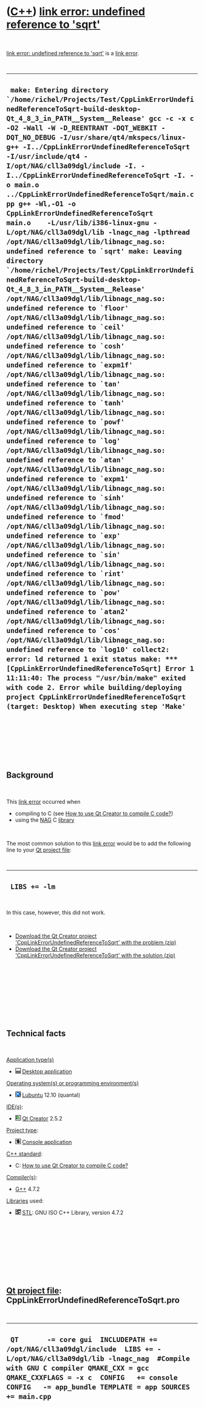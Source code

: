 
 

 

 

 

 

([C++](Cpp.md)) [link error: undefined reference to 'sqrt'](CppLinkErrorUndefinedReferenceToSqrt.md)
======================================================================================================

 

[link error: undefined reference to
'sqrt'](CppLinkErrorUndefinedReferenceToSqrt.md) is a [link
error](CppLinkError.md).

 

  -----------------------------------------------------------------------------------------------------------------------------------------------------------------------------------------------------------------------------------------------------------------------------------------------------------------------------------------------------------------------------------------------------------------------------------------------------------------------------------------------------------------------------------------------------------------------------------------------------------------------------------------------------------------------------------------------------------------------------------------------------------------------------------------------------------------------------------------------------------------------------------------------------------------------------------------------------------------------------------------------------------------------------------------------------------------------------------------------------------------------------------------------------------------------------------------------------------------------------------------------------------------------------------------------------------------------------------------------------------------------------------------------------------------------------------------------------------------------------------------------------------------------------------------------------------------------------------------------------------------------------------------------------------------------------------------------------------------------------------------------------------------------------------------------------------------------------------------------------------------------------------------------------------------------------------------------------------------------------------------------------------------------------------------------------------------------------------------------------------------------------------------------------------------------------------------------------------------------------------------------------------------------------------------------------------------------------------------------------------------------------------------------------------------------------------------------------------------------------------------------
  ``  make: Entering directory `/home/richel/Projects/Test/CppLinkErrorUndefinedReferenceToSqrt-build-desktop-Qt_4_8_3_in_PATH__System__Release' gcc -c -x c -O2 -Wall -W -D_REENTRANT -DQT_WEBKIT -DQT_NO_DEBUG -I/usr/share/qt4/mkspecs/linux-g++ -I../CppLinkErrorUndefinedReferenceToSqrt -I/usr/include/qt4 -I/opt/NAG/cll3a09dgl/include -I. -I../CppLinkErrorUndefinedReferenceToSqrt -I. -o main.o ../CppLinkErrorUndefinedReferenceToSqrt/main.cpp g++ -Wl,-O1 -o CppLinkErrorUndefinedReferenceToSqrt main.o    -L/usr/lib/i386-linux-gnu -L/opt/NAG/cll3a09dgl/lib -lnagc_nag -lpthread  /opt/NAG/cll3a09dgl/lib/libnagc_nag.so: undefined reference to `sqrt' make: Leaving directory `/home/richel/Projects/Test/CppLinkErrorUndefinedReferenceToSqrt-build-desktop-Qt_4_8_3_in_PATH__System__Release' /opt/NAG/cll3a09dgl/lib/libnagc_nag.so: undefined reference to `floor' /opt/NAG/cll3a09dgl/lib/libnagc_nag.so: undefined reference to `ceil' /opt/NAG/cll3a09dgl/lib/libnagc_nag.so: undefined reference to `cosh' /opt/NAG/cll3a09dgl/lib/libnagc_nag.so: undefined reference to `expm1f' /opt/NAG/cll3a09dgl/lib/libnagc_nag.so: undefined reference to `tan' /opt/NAG/cll3a09dgl/lib/libnagc_nag.so: undefined reference to `tanh' /opt/NAG/cll3a09dgl/lib/libnagc_nag.so: undefined reference to `powf' /opt/NAG/cll3a09dgl/lib/libnagc_nag.so: undefined reference to `log' /opt/NAG/cll3a09dgl/lib/libnagc_nag.so: undefined reference to `atan' /opt/NAG/cll3a09dgl/lib/libnagc_nag.so: undefined reference to `expm1' /opt/NAG/cll3a09dgl/lib/libnagc_nag.so: undefined reference to `sinh' /opt/NAG/cll3a09dgl/lib/libnagc_nag.so: undefined reference to `fmod' /opt/NAG/cll3a09dgl/lib/libnagc_nag.so: undefined reference to `exp' /opt/NAG/cll3a09dgl/lib/libnagc_nag.so: undefined reference to `sin' /opt/NAG/cll3a09dgl/lib/libnagc_nag.so: undefined reference to `rint' /opt/NAG/cll3a09dgl/lib/libnagc_nag.so: undefined reference to `pow' /opt/NAG/cll3a09dgl/lib/libnagc_nag.so: undefined reference to `atan2' /opt/NAG/cll3a09dgl/lib/libnagc_nag.so: undefined reference to `cos' /opt/NAG/cll3a09dgl/lib/libnagc_nag.so: undefined reference to `log10' collect2: error: ld returned 1 exit status make: *** [CppLinkErrorUndefinedReferenceToSqrt] Error 1 11:11:40: The process "/usr/bin/make" exited with code 2. Error while building/deploying project CppLinkErrorUndefinedReferenceToSqrt (target: Desktop) When executing step 'Make' ``
  -----------------------------------------------------------------------------------------------------------------------------------------------------------------------------------------------------------------------------------------------------------------------------------------------------------------------------------------------------------------------------------------------------------------------------------------------------------------------------------------------------------------------------------------------------------------------------------------------------------------------------------------------------------------------------------------------------------------------------------------------------------------------------------------------------------------------------------------------------------------------------------------------------------------------------------------------------------------------------------------------------------------------------------------------------------------------------------------------------------------------------------------------------------------------------------------------------------------------------------------------------------------------------------------------------------------------------------------------------------------------------------------------------------------------------------------------------------------------------------------------------------------------------------------------------------------------------------------------------------------------------------------------------------------------------------------------------------------------------------------------------------------------------------------------------------------------------------------------------------------------------------------------------------------------------------------------------------------------------------------------------------------------------------------------------------------------------------------------------------------------------------------------------------------------------------------------------------------------------------------------------------------------------------------------------------------------------------------------------------------------------------------------------------------------------------------------------------------------------------------------

 

 

 

 

Background
----------

 

This [link error](CppLinkError.md) occurred when

-   compiling to C (see [How to use Qt Creator to compile C
    code?](CppCompilerC.md))
-   using the [NAG]() C [library](CppLibrary.md)

 

The most common solution to this [link error](CppLinkError.md) would be
to add the following line to your [Qt project
file](CppQtProjectFile.md):

 

  ----------------
  ` LIBS += -lm`
  ----------------

 

In this case, however, this did not work.

 

-   [Download the Qt Creator project
    'CppLinkErrorUndefinedReferenceToSqrt' with the
    problem (zip)](CppLinkErrorUndefinedReferenceToSqrtProblem.zip)
-   [Download the Qt Creator project
    'CppLinkErrorUndefinedReferenceToSqrt' with the
    solution (zip)](CppLinkErrorUndefinedReferenceToSqrtSolution.zip)

 

 

 

 

 

Technical facts
---------------

 

[Application type(s)](CppApplication.md)

-   ![Desktop](PicDesktop.png) [Desktop
    application](CppDesktopApplication.md)

[Operating system(s) or programming environment(s)](CppOs.md)

-   ![Lubuntu](PicLubuntu.png) [Lubuntu](CppLubuntu.md) 12.10 (quantal)

[IDE(s)](CppIde.md):

-   ![Qt Creator](PicQtCreator.png) [Qt Creator](CppQtCreator.md) 2.5.2

[Project type](CppQtProjectType.md):

-   ![console](PicConsole.png) [Console
    application](CppConsoleApplication.md)

[C++ standard](CppStandard.md):

-   C: [How to use Qt Creator to compile C code?](CppCompilerC.md)

[Compiler(s)](CppCompiler.md):

-   [G++](CppGpp.md) 4.7.2

[Libraries](CppLibrary.md) used:

-   ![STL](PicStl.png) [STL](CppStl.md): GNU ISO C++ Library, version
    4.7.2

 

 

 

 

 

[Qt project file](CppQtProjectFile.md): CppLinkErrorUndefinedReferenceToSqrt.pro
---------------------------------------------------------------------------------

 

  ----------------------------------------------------------------------------------------------------------------------------------------------------------------------------------------------------------------------------------------------------------------------
  ` QT       -= core gui  INCLUDEPATH += /opt/NAG/cll3a09dgl/include  LIBS += -L/opt/NAG/cll3a09dgl/lib -lnagc_nag  #Compile with GNU C compiler QMAKE_CXX = gcc QMAKE_CXXFLAGS = -x c  CONFIG   += console CONFIG   -= app_bundle TEMPLATE = app SOURCES += main.cpp`
  ----------------------------------------------------------------------------------------------------------------------------------------------------------------------------------------------------------------------------------------------------------------------

 

 

 

 

 

main.cpp
--------

 

  -------------------------------------------------------------------------------------------------------------------------------------------------------------------------------------------------------------------------------------------------------------------------------------------------------------------------------------------------------------------------------------------------------------
  ` #include <math.h> #include <nag.h> #include <nag_stdlib.h>  ///C code that is invalid C++ code struct template {     int new;     struct template* class; };  void test() {   struct template t;   t.new += 1;   t.class = 0; }   /* For C compiler */ int main(void) {   char * s = 0;   s = NAG_ALLOC(31,char);   if (!s)   {     /* ... */     return 1;   }   /* ... */   NAG_FREE(s);   return 0; }`
  -------------------------------------------------------------------------------------------------------------------------------------------------------------------------------------------------------------------------------------------------------------------------------------------------------------------------------------------------------------------------------------------------------------

 

 

 

 

 

Solution
--------

 

Add the following two lines to your [project
file](CppQtProjectFile.md):

 

  ------------------------------------
  ` QMAKE_LFLAGS += -lm LIBS += -lm`
  ------------------------------------

 

 

 

 

 

 

This page has been created by the [tool](Tools.md)
[CodeToHtml](ToolCodeToHtml.md)
